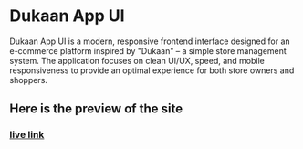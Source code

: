 # Dukaan App UI 
Dukaan App UI is a modern, responsive frontend interface designed for an e-commerce platform inspired by "Dukaan" – a simple store management system. The application focuses on clean UI/UX, speed, and mobile responsiveness to provide an optimal experience for both store owners and shoppers.

## Here is the preview of the site
### [live link](https://dukaan-app-ui-sand.vercel.app)



